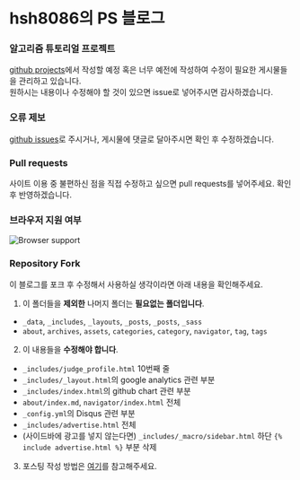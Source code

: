 # hsh8086의 PS 블로그

### 알고리즘 튜토리얼 프로젝트
[github projects](https://github.com/justiceHui/justiceHui.github.io/projects)에서 작성할 예정 혹은 너무 예전에 작성하여 수정이 필요한 게시물들을 관리하고 있습니다.<br>
원하시는 내용이나 수정해야 할 것이 있으면 issue로 넣어주시면 감사하겠습니다.

### 오류 제보
[github issues](https://github.com/justiceHui/justiceHui.github.io/issues)로 주시거나, 게시물에 댓글로 달아주시면 확인 후 수정하겠습니다.

### Pull requests
사이트 이용 중 불편하신 점을 직접 수정하고 싶으면 pull requests를 넣어주세요. 확인 후 반영하겠습니다.

### 브라우저 지원 여부
![Browser support](http://iissnan.com/nexus/next/browser-support.png)

### Repository Fork
이 블로그를 포크 후 수정해서 사용하실 생각이라면 아래 내용을 확인해주세요.

1. 이 폴더들을 **제외한** 나머지 폴더는 **필요없는 폴더입니다**.
  * `_data`, `_includes`, `_layouts`, `_posts`, `_posts`, `_sass`
  * `about`, `archives`, `assets`, `categories`, `category`, `navigator`, `tag`, `tags`
2. 이 내용들을 **수정해야 합니다**.
  * `_includes/judge_profile.html` 10번째 줄
  * `_includes/_layout.html`의 google analytics 관련 부분
  * `_includes/index.html`의 github chart 관련 부분
  * `about/index.md`, `navigator/index.html` 전체
  * `_config.yml`의 Disqus 관련 부분
  * `_includes/advertise.html` 전체
  * (사이드바에 광고를 넣지 않는다면) `_includes/_macro/sidebar.html` 하단 `{% include advertise.html %}` 부분 삭제
3.  포스팅 작성 방법은 [여기](https://github.com/justiceHui/justiceHui.github.io/blob/master/posting.md)를 참고해주세요.
